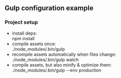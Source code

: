 ## Gulp configuration example ##

### Project setup ###
- install deps:  
npm install
- compile assets once:  
./node_modules/.bin/gulp
- recompile assets automatically when files change:  
./node_modules/.bin/gulp watch
- compile assets, but also minify & optimize them:  
./node_modules/.bin/gulp --env production